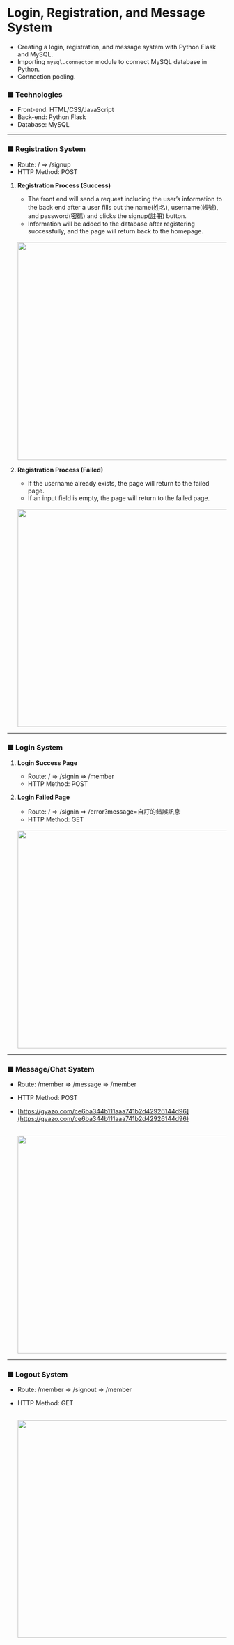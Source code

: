 # Login, Registration, and Message System
- Creating a login, registration, and message system with Python Flask and MySQL.
- Importing `mysql.connector` module to connect MySQL database in Python.
- Connection pooling.

### ■ Technologies

- Front-end: HTML/CSS/JavaScript
- Back-end: Python Flask
- Database: MySQL

<hr>

### ■ Registration System

- Route: / ⇒ /signup
- HTTP Method: POST
1. **Registration Process (Success)**
    - The front end will send a request including the user’s information to the back end after a user fills out the name(姓名), username(帳號), and password(密碼) and clicks the signup(註冊) button.
    - Information will be added to the database after registering successfully, and the page will return back to the homepage.
    <br>
    <img src="https://user-images.githubusercontent.com/110411867/200277045-0efde8f7-3248-473d-bb63-f077a2ebdf0c.gif" width="500"/>

2. **Registration Process (Failed)**
    - If the username already exists, the page will return to the failed page.
    - If an input field is empty, the page will return to the failed page.
    <br>
    <img src="https://user-images.githubusercontent.com/110411867/200277051-b1271c17-bf9d-41ea-979c-48a3b1acd768.gif" width="500"/>
    
<hr>

### ■ Login System

1. **Login Success Page**
    - Route: / ⇒   /signin ⇒  /member
    - HTTP Method: POST
2. **Login Failed Page**
    - Route: / ⇒  /signin ⇒  /error?message=自訂的錯誤訊息
    - HTTP Method: GET
    
    <br>
    <img src="https://user-images.githubusercontent.com/110411867/200277033-023b0a64-1d1c-4e73-bfd2-6548be44c087.gif" width="500"/>

<hr>

### ■ Message/Chat System

- Route: /member ⇒ /message ⇒ /member
- HTTP Method: POST
- [https://gyazo.com/ce6ba344b111aaa741b2d42926144d96](https://gyazo.com/ce6ba344b111aaa741b2d42926144d96)
  
  <br>
  <img src="https://user-images.githubusercontent.com/110411867/200277053-5beacc75-6948-4277-b083-c94afa8cac02.gif" width="500"/>

<hr>

### ■ Logout System

- Route: /member ⇒ /signout ⇒ /member
- HTTP Method: GET
  
  <br>
  <img src="https://user-images.githubusercontent.com/110411867/200277059-6b3f60fd-13f6-431b-a552-dd0bcbe53c08.gif" width="500"/>